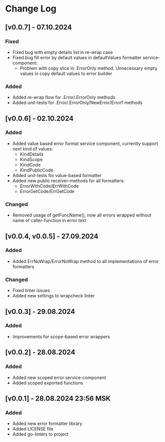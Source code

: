 # Change Log

## [v0.0.7] - 07.10.2024
### Fixed
* Fixed bug with empty details list in re-wrap case
* Fixed bug fill error by default values in defaultValues formatter service-component:
  * Problem with copy slice in .ErrorOnly method. Unnecessary empty values in copy default values to error builder
### Added
* Added re-wrap flow for .Error/.ErrorOnly methods
* Added unit-tests for .Error/.ErrorOnly/NewError/Errorf methods

## [v0.0.6] - 02.10.2024
### Added
* Added value based error format service component, currently support next kind of values:
  * KindDetails
  * KindScope 
  * KindCode 
  * KindPublicCode
* Added unit-tests for value-based formatter
* Added new public receiver-methods for all formatters:
  * ErrorWithCode/ErrWithCode
  * ErrorGetCode/ErrGetCode
### Changed
* Removed usage of getFuncName(), now all errors wrapped without name of caller-function in error text 

## [v0.0.4, v0.0.5] - 27.09.2024
### Added
* Added ErrNoWrap/ErrorNoWrap method to all implementations of error formatters
### Changed
* Fixed linter issues
* Added new settings to wrapcheck linter

## [v0.0.3] - 29.08.2024
### Added
* Improvements for scope-based error wrappers

## [v0.0.2] - 28.08.2024
### Added
* Added new scoped error service-component
* Added scoped exported functions

## [v0.0.1] - 28.08.2024 23:56 MSK
### Added
* Added new error formatter library
* Added LICENSE file
* Added go-linters to project